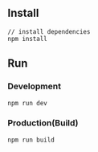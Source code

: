 ## Install
```bush
// install dependencies
npm install
```
## Run
### Development
```bush
npm run dev
```
### Production(Build)
```bush
npm run build
```
